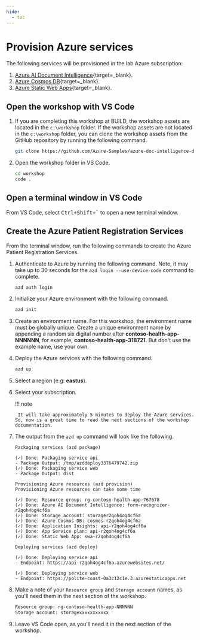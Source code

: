 ```yaml
---
hide:
  - toc
---
```


# Provision Azure services

The following services will be provisioned in the lab Azure subscription:

1. [Azure AI Document Intelligence](https://azure.microsoft.com/products/ai-services/ai-document-intelligence?WT.mc_id=aiml-77396-cxa){target=_blank}.
1. [Azure Cosmos DB](https://learn.microsoft.com/azure/cosmos-db/introduction?WT.mc_id=aiml-77396-cxa){target=_blank}.
1. [Azure Static Web Apps](https://azure.microsoft.com/services/app-service/static/?WT.mc_id=aiml-77396-cxa){target=_blank}.

## Open the workshop with VS Code

1. If you are completing this workshop at BUILD, the workshop assets are located in the `c:\workshop` folder. If the workshop assets are not located in the `c:\workshop` folder, you can clone the workshop assets from the GitHub repository by running the following command.

    ```bash
    git clone https://github.com/Azure-Samples/azure-doc-intelligence-dynamic-models-patient.git workshop
    ```

2. Open the workshop folder in VS Code.

    ```bash
    cd workshop
    code .
    ```

## Open a terminal window in VS Code

From VS Code, select <kbd>Ctrl+Shift+`</kbd> to open a new terminal window.

## Create the Azure Patient Registration Services

From the terminal window, run the following commands to create the Azure Patient Registration Services.

1. Authenticate to Azure by running the following command. Note, it may take up to 30 seconds for the `azd login --use-device-code` command to complete.
    
    ```bash
    azd auth login
    ```

1. Initialize your Azure environment with the following command.

    ```bash
    azd init
    ```

1. Create an environment name. For this workshop, the environment name must be globally unique. Create a unique environment name by appending a random six digital number after **contoso-health-app-NNNNNN**, for example, **contoso-health-app-318721**. But don't use the example name, use your own.

1. Deploy the Azure services with the following command.

    ```bash
    azd up
    ```

1. Select a region (e.g: **eastus**).
1. Select your subscription.

    !!! note

        It will take approximately 5 minutes to deploy the Azure services. So, now is a great time to read the next sections of the workshop documentation.

1. The output from the `azd up` command will look like the following.

    ```text
    Packaging services (azd package)

    (✓) Done: Packaging service api
    - Package Output: /tmp/azddeploy3376479742.zip
    (✓) Done: Packaging service web
    - Package Output: dist

    Provisioning Azure resources (azd provision)
    Provisioning Azure resources can take some time

    (✓) Done: Resource group: rg-contoso-health-app-767678
    (✓) Done: Azure AI Document Intelligence: form-recognizer-r2qoh4og4cf6a
    (✓) Done: Storage account: storager2qoh4og4cf6a
    (✓) Done: Azure Cosmos DB: cosmos-r2qoh4og4cf6a
    (✓) Done: Application Insights: api-r2qoh4og4cf6a
    (✓) Done: App Service plan: api-r2qoh4og4cf6a
    (✓) Done: Static Web App: swa-r2qoh4og4cf6a

    Deploying services (azd deploy)

    (✓) Done: Deploying service api
    - Endpoint: https://api-r2qoh4og4cf6a.azurewebsites.net/

    (✓) Done: Deploying service web
    - Endpoint: https://polite-coast-0a3c12c1e.3.azurestaticapps.net
    ```

1. Make a note of your `Resource group` and `Storage account` names, as you'll need them in the next section of the workshop.

    ```bash
    Resource group: rg-contoso-health-app-NNNNNN
    Storage account: storagexxxxxxxxxxx
    ```

1. Leave VS Code open, as you'll need it in the next section of the workshop.
